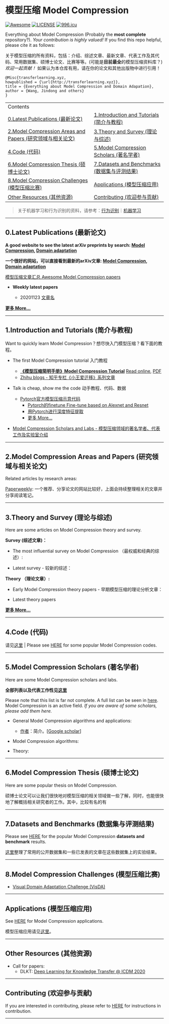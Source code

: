 # 模型压缩 Model Compression  

[![Awesome](https://awesome.re/badge.svg)](https://awesome.re) 
[![LICENSE](https://img.shields.io/badge/license-Anti%20996-blue.svg)](https://github.com/996icu/996.ICU/blob/master/LICENSE) [![996.icu](https://img.shields.io/badge/link-996.icu-red.svg)](https://996.icu)


Everything about Model Compression (Probably the **most complete** repository?). *Your contribution is highly valued!* If you find this repo helpful, please cite it as follows:

关于模型压缩的所有资料，包括：介绍、综述文章、最新文章、代表工作及其代码、常用数据集、硕博士论文、比赛等等。(可能是**目前最全**的模型压缩资料库？) *欢迎一起贡献！* 如果认为本仓库有用，请在你的论文和其他出版物中进行引用！ 

```
@Misc{transferlearning.xyz,
howpublished = {\url{http://transferlearning.xyz}},   
title = {Everything about Model Compression and Domain Adapation},  
author = {Wang, Jindong and others}  
}  
```

<table>
    <tr>
        <td>Contents</td>
    </tr>
    <tr>
        <td><a href="#0latest-publications-最新论文">0.Latest Publications (最新论文)</a></td>
        <td><a href="#1introduction-and-tutorials-简介与教程">1.Introduction and Tutorials (简介与教程)</a></td>
    </tr>
    <tr>
        <td><a href="#2transfer-learning-areas-and-papers-研究领域与相关论文">2.Model Compression Areas and Papers (研究领域与相关论文)</a></td>
        <td><a href="#3theory-and-survey-理论与综述">3.Theory and Survey (理论与综述)</a></td>
    </tr>
    <tr>
        <td><a href="#4code-代码">4.Code (代码)</a></td>
        <td><a href="#5transfer-learning-scholars-著名学者">5.Model Compression Scholars (著名学者)</a></td>
    </tr>
    <tr>
        <td><a href="#6transfer-learning-thesis-硕博士论文">6.Model Compression Thesis (硕博士论文)</a></td>
        <td><a href="#7datasets-and-benchmarks-数据集与评测结果">7.Datasets and Benchmarks (数据集与评测结果)</a></td>
    </tr>
    <tr>
        <td><a href="#8transfer-learning-challenges-模型压缩比赛">8.Model Compression Challenges (模型压缩比赛)</a></td>
        <td><a href="#applications-模型压缩应用">Applications (模型压缩应用)</a></td>
    </tr>
    <tr>
        <td><a href="#other-resources-其他资源">Other Resources (其他资源)</a></td>
        <td><a href="#contributing-欢迎参与贡献">Contributing (欢迎参与贡献)</a></td>
    </tr>
</table>

> 关于机器学习和行为识别的资料，请参考：[行为识别](https://github.com/jindongwang/activityrecognition)｜[机器学习](https://github.com/jindongwang/MachineLearning)

- - -

## 0.Latest Publications (最新论文)

**A good website to see the latest arXiv preprints by search: [Model Compression](http://arxitics.com/search?q=transfer%20learning&sort=updated#1904.01376/abstract), [Domain adaptation](http://arxitics.com/search?q=domain%20adaptation&sort=updated)**

**一个很好的网站，可以直接看到最新的arXiv文章: [Model Compression](http://arxitics.com/search?q=transfer%20learning&sort=updated#1904.01376/abstract), [Domain adaptation](http://arxitics.com/search?q=domain%20adaptation&sort=updated)**

[模型压缩文章汇总 Awesome Model Compression papers](https://github.com/jindongwang/transferlearning/tree/master/doc/awesome_paper.md)

- **Weekly latest papers**

  - 20201123 [文章名](https://arxiv.org/abs/2011.06844)

[**更多 More...**](https://github.com/jindongwang/transferlearning/tree/master/doc/awesome_paper.md)

- - -

## 1.Introduction and Tutorials (简介与教程)

Want to quickly learn Model Compression？想尽快入门模型压缩？看下面的教程。

- The first Model Compression tutorial 入门教程 
	- [**《模型压缩简明手册》Model Compression Tutorial**](https://zhuanlan.zhihu.com/p/35352154) [Read online](https://tutorial.transferlearning.xyz/), [PDF](http://jd92.wang/assets/files/transfer_learning_tutorial_wjd.pdf)
	- [Zhihu blogs - 知乎专栏《小王爱迁移》系列文章](https://zhuanlan.zhihu.com/p/130244395)


- Talk is cheap, show me the code 动手教程、代码、数据 
  - [Pytorch官方模型压缩示意代码](https://pytorch.org/tutorials/beginner/transfer_learning_tutorial.html)
	- [Pytorch的finetune Fine-tune based on Alexnet and Resnet](https://github.com/jindongwang/transferlearning/tree/master/code/AlexNet_ResNet)
	- [用Pytorch进行深度特征提取](https://github.com/jindongwang/transferlearning/tree/master/code/feature_extractor)
	- [更多 More...](https://github.com/jindongwang/transferlearning/tree/master/code)

- [Model Compression Scholars and Labs - 模型压缩领域的著名学者、代表工作及实验室介绍](https://github.com/jindongwang/transferlearning/blob/master/doc/scholar_TL.md)

- - -

## 2.Model Compression Areas and Papers (研究领域与相关论文)

Related articles by research areas:


[Paperweekly](http://www.paperweekly.site/collections/231/papers): 一个推荐、分享论文的网站比较好，上面会持续整理相关的文章并分享阅读笔记。

- - -

## 3.Theory and Survey (理论与综述)

Here are some articles on Model Compression theory and survey.

**Survey (综述文章)：**

- The most influential survey on Model Compression （最权威和经典的综述）:

- Latest survey - 较新的综述：

**Theory （理论文章）:**

- Early Model Compression theory papers - 早期模型压缩的理论分析文章：

- Latest theory papers
  
[**更多 More...**](https://github.com/jindongwang/transferlearning/tree/master/doc/awesome_paper.md)
_ _ _

## 4.Code (代码)

请见[这里](https://github.com/jindongwang/transferlearning/tree/master/code) | Please see [HERE](https://github.com/jindongwang/transferlearning/tree/master/code) for some popular Model Compression codes.

_ _ _

## 5.Model Compression Scholars (著名学者)

Here are some Model Compression scholars and labs.

**全部列表以及代表工作性见[这里](https://github.com/jindongwang/transferlearning/blob/master/doc/scholar_TL.md)** 

Please note that this list is far not complete. A full list can be seen in [here](https://github.com/jindongwang/transferlearning/blob/master/doc/scholar_TL.md). Model Compression is an active field. *If you are aware of some scholars, please add them here.*

- General Model Compression algorithms and applications:

  - [作者](http://www.cs.ust.hk/~qyang/)：简介。[[Google scholar](https://scholar.google.com/citations?user=1LxWZLQAAAAJ&hl=zh-CN)]

- Model Compression algorithms:

- Theory:

_ _ _

## 6.Model Compression Thesis (硕博士论文)

Here are some popular thesis on Model Compression.

硕博士论文可以让我们很快地对模型压缩的相关领域做一些了解，同时，也能很快地了解概括相关研究者的工作。其中，比较有名的有

- - -

## 7.Datasets and Benchmarks (数据集与评测结果)

Please see [HERE](https://github.com/jindongwang/transferlearning/blob/master/data) for the popular Model Compression **datasets and benchmark** results.

[这里](https://github.com/jindongwang/transferlearning/blob/master/data)整理了常用的公开数据集和一些已发表的文章在这些数据集上的实验结果。

- - -

## 8.Model Compression Challenges (模型压缩比赛)

- [Visual Domain Adaptation Challenge (VisDA)](http://ai.bu.edu/visda-2018/)

- - -

## Applications (模型压缩应用)

See [HERE](https://github.com/jindongwang/transferlearning/blob/master/doc/transfer_learning_application.md) for Model Compression applications.

模型压缩应用请见[这里](https://github.com/jindongwang/transferlearning/blob/master/doc/transfer_learning_application.md)。

- - -
  
## Other Resources (其他资源)

- Call for papers:
  - DLKT: [Deep Learning for Knowledge Transfer @ ICDM 2020](http://icdm2020.bigke.org/)

- - -

## Contributing (欢迎参与贡献)

If you are interested in contributing, please refer to [HERE](https://github.com/jindongwang/transferlearning/blob/master/CONTRIBUTING.md) for instructions in contribution.

- - - 

